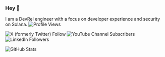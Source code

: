 
### Hey :wave:
I am a DevRel engineer with a focus on developer experience and security on Solana. ![Profile Views](https://komarev.com/ghpvc/?username=yourusername&color=brightgreen&style=flat-square)


![X (formerly Twitter) Follow](https://img.shields.io/twitter/follow/%40udoka_am?style=for-the-badge&logo=x&logoSize=large&label=Let's%20Connect&labelColor=%232BA7A9&color=blue&link=https%3A%2F%2Fx.com%2Fudoka_AM)  ![YouTube Channel Subscribers](https://img.shields.io/youtube/channel/subscribers/UCg7PcGEygT1gNcjU1J5eWKw?style=for-the-badge&logoSize=auto&label=youtube) 	![LinkedIn Followers](https://img.shields.io/badge/linkedin/udoka,am-%230077B5.svg?style=for-the-badge&logo=linkedin&logoColor=white)


![GitHub Stats](https://github-readme-stats.vercel.app/api?username=Udoka-AM&show_icons=true&theme=dark&include_all_commits=true)

